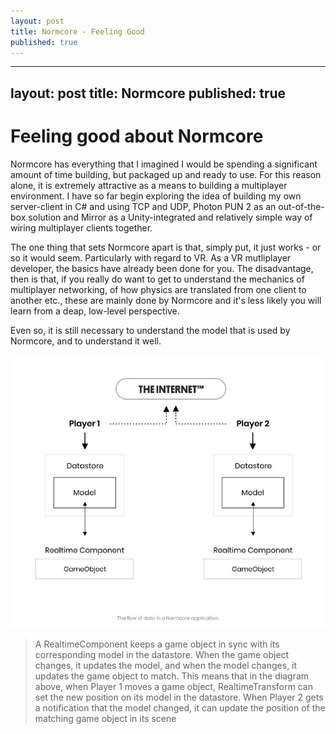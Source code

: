 ```yaml
---
layout: post
title: Normcore - Feeling Good
published: true
---
```

---
layout: post
title: Normcore
published: true
---

# Feeling good about Normcore

Normcore has everything that I imagined I would be spending a significant amount of time building, but packaged up and ready to use. For this reason alone, it is extremely attractive as a means to building a multiplayer environment. I have so far begin exploring the idea of building my own server-client in C# and using TCP and UDP, Photon PUN 2 as an out-of-the-box solution and Mirror as a Unity-integrated and relatively simple way of wiring multiplayer clients together.

The one thing that sets Normcore apart is that, simply put, it just works - or so it would seem. Particularly  with regard to VR. As a VR mutliplayer developer, the basics have already been done for you. The disadvantage, then is that, if you really do want to get to understand the mechanics of multiplayer networking, of how physics are translated from one client to another etc., these are mainly done by Normcore and it's less likely you will learn from a deap, low-level perspective.

Even so, it is still necessary to understand the model that is used by Normcore, and to understand it well. 

![Normcore data flow](\images\GAM750\normcore-flow-1.jpg)

>A RealtimeComponent keeps a game object in sync with its corresponding model in the datastore. When the game object changes, it updates the model, and when the model changes, it updates the game object to match. This means that in the diagram above, when Player 1 moves a game object, RealtimeTransform can set the new position on its model in the datastore. When Player 2 gets a notification that the model changed, it can update the position of the matching game object in its scene

